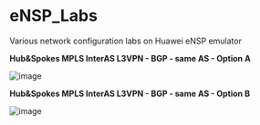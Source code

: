 # eNSP_Labs
Various network configuration labs on Huawei eNSP emulator

**Hub&Spokes MPLS InterAS L3VPN  - BGP - same AS - Option A**

![image](https://github.com/EyadNasr/eNSP_Labs/assets/62260537/291567a6-150b-45b7-ab91-7f2b99e45987)

**Hub&Spokes MPLS InterAS L3VPN  - BGP - same AS - Option B**

![image](https://github.com/EyadNasr/eNSP_Labs/assets/62260537/cf1bc9d3-f558-4404-a79c-738032130e87)
